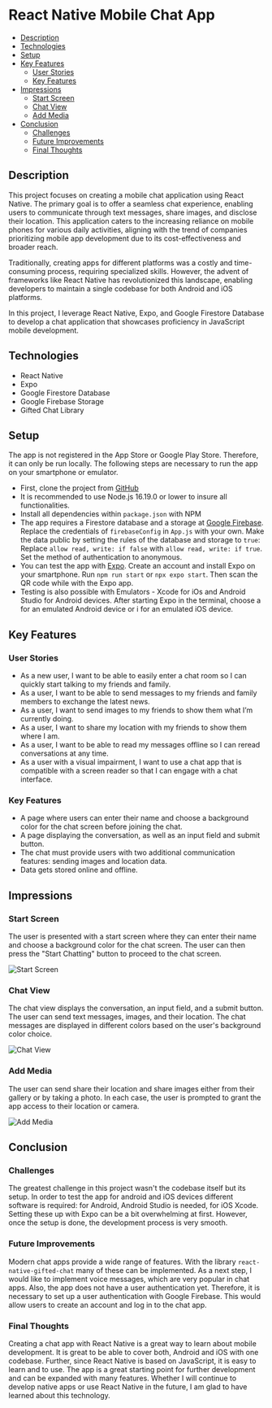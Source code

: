 # React Native Mobile Chat App

<!-- toc -->

- [Description](#description)
- [Technologies](#technologies)
- [Setup](#setup)
- [Key Features](#key-features)
  * [User Stories](#user-stories)
  * [Key Features](#key-features-1)
- [Impressions](#impressions)
  * [Start Screen](#start-screen)
  * [Chat View](#chat-view)
  * [Add Media](#add-media)
- [Conclusion](#conclusion)
  * [Challenges](#challenges)
  * [Future Improvements](#future-improvements)
  * [Final Thoughts](#final-thoughts)

<!-- tocstop -->

## Description

This project focuses on creating a mobile chat application using React Native. The primary goal is to offer a seamless chat experience, enabling users to communicate through text messages, share images, and disclose their location. This application caters to the increasing reliance on mobile phones for various daily activities, aligning with the trend of companies prioritizing mobile app development due to its cost-effectiveness and broader reach.

Traditionally, creating apps for different platforms was a costly and time-consuming process, requiring specialized skills. However, the advent of frameworks like React Native has revolutionized this landscape, enabling developers to maintain a single codebase for both Android and iOS platforms.

In this project, I leverage React Native, Expo, and Google Firestore Database to develop a chat application that showcases proficiency in JavaScript mobile development.

## Technologies

- React Native
- Expo
- Google Firestore Database
- Google Firebase Storage
- Gifted Chat Library

## Setup
The app is not registered in the App Store or Google Play Store. Therefore, it can only be run locally. The following steps are necessary to run the app on your smartphone or emulator.

- First, clone the project from [GitHub](https://github.com/OtmarKirch/chat-demo)
- It is recommended to use Node.js 16.19.0 or lower to insure all functionalities. 
- Install all dependencies within `package.json` with NPM
- The app requires a Firestore database and a storage at [Google Firebase](https://firebase.google.com/). Replace the credentials of `firebaseConfig` in `App.js` with your own. Make the data public by setting the rules of the database and storage to `true`: Replace `allow read, write: if false` with `allow read, write: if true`. Set the method of authentication to anonymous.
- You can test the app with [Expo](https://expo.dev/). Create an account and install Expo on your smartphone. Run `npm run start` or `npx expo start`. Then scan the QR code while with the Expo app.
- Testing is also possible with Emulators - Xcode for iOs and Android Studio for Android devices. After starting Expo in the terminal, choose a for an emulated Android device or i for an emulated iOS device.



## Key Features
### User Stories

- As a new user, I want to be able to easily enter a chat room so I can quickly start talking to my friends and family.
- As a user, I want to be able to send messages to my friends and family members to exchange the latest news.
- As a user, I want to send images to my friends to show them what I’m currently doing.
- As a user, I want to share my location with my friends to show them where I am.
- As a user, I want to be able to read my messages offline so I can reread conversations at any time.
- As a user with a visual impairment, I want to use a chat app that is compatible with a screen reader so that I can engage with a chat interface.

### Key Features

- A page where users can enter their name and choose a background color for the chat screen before joining the chat.
- A page displaying the conversation, as well as an input field and submit button.
- The chat must provide users with two additional communication features: sending images and location data.
- Data gets stored online and offline.

## Impressions

### Start Screen
The user is presented with a start screen where they can enter their name and choose a background color for the chat screen. The user can then press the "Start Chatting" button to proceed to the chat screen.

![Start Screen](./img/ChatApp_startscreen.png)

### Chat View

The chat view displays the conversation, an input field, and a submit button. The user can send text messages, images, and their location. The chat messages are displayed in different colors based on the user's background color choice.

![Chat View](./img/ChatApp_chatview.png)

### Add Media

The user can send share their location and share images either from their gallery or by taking a photo. In each case, the user is prompted to grant the app access to their location or camera.

![Add Media](./img/ChatApp_addchoice.png)


## Conclusion

### Challenges
The greatest challenge in this project wasn't the codebase itself but its setup. In order to test the app for android and iOS devices different software is required: for Android, Android Studio is needed, for iOS Xcode. Setting these up with Expo can be a bit overwhelming at first. However, once the setup is done, the development process is very smooth.

### Future Improvements
Modern chat apps provide a wide range of features. With the library `react-native-gifted-chat` many of these can be implemented. As a next step, I would like to implement voice messages, which are very popular in chat apps.
Also, the app does not have a user authentication yet. Therefore, it is necessary to set up a user authentication with Google Firebase. This would allow users to create an account and log in to the chat app.

### Final Thoughts
Creating a chat app with React Native is a great way to learn about mobile development. It is great to be able to cover both, Android and iOS with one codebase. Further, since React Native is based on JavaScript, it is easy to learn and to use. The app is a great starting point for further development and can be expanded with many features. Whether I will continue to develop native apps or use React Native in the future, I am glad to have learned about this technology.